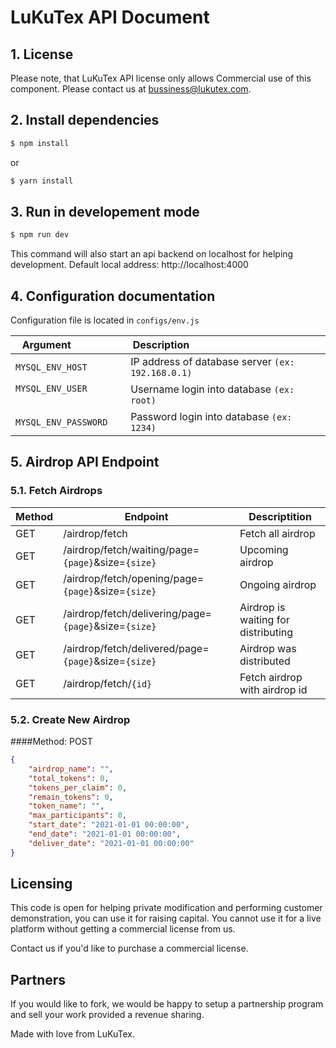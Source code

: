 # LuKuTex API Document


## 1. License

Please note, that LuKuTex API license only allows Commercial use of this component. Please contact us at bussiness@lukutex.com.

## 2. Install dependencies

```bash
$ npm install
```
or

```bash
$ yarn install
```

## 3. Run in developement mode

```bash
$ npm run dev
```
This command will also start an api backend on localhost for helping development.
Default local address: http://localhost:4000

## 4. Configuration documentation

Configuration file is located in  `configs/env.js`


| Argument                 | Description                                                  |
| --------------------- | ------------------------------------------------------------ |
| `MYSQL_ENV_HOST`    | IP address of database server `(ex: 192.168.0.1)` |
| `MYSQL_ENV_USER`                | Username login into database `(ex: root)`  |
| `MYSQL_ENV_PASSWORD`     | Password login into database `(ex: 1234)`

## 5. Airdrop API Endpoint
### 5.1. Fetch Airdrops
| Method  | Endpoint   | Descriptition   |
| ------------ | ------------ | ------------ |
| GET  |  /airdrop/fetch | Fetch all airdrop  | 
| GET  |  /airdrop/fetch/waiting/page=`{page}`&size=`{size}` | Upcoming airdrop  |
| GET  |  /airdrop/fetch/opening/page=`{page}`&size=`{size}` | Ongoing airdrop  |
| GET  |  /airdrop/fetch/delivering/page=`{page}`&size=`{size}` | Airdrop is waiting for distributing  |
| GET  |  /airdrop/fetch/delivered/page=`{page}`&size=`{size}` | Airdrop was distributed  |
| GET  |  /airdrop/fetch/`{id}` |     Fetch airdrop with airdrop id|

### 5.2. Create New Airdrop
####Method: POST
```json
{
	"airdrop_name": "",
	"total_tokens": 0,
	"tokens_per_claim": 0,
	"remain_tokens": 0,
	"token_name": "",
	"max_participants": 0,
	"start_date": "2021-01-01 00:00:00",
	"end_date": "2021-01-01 00:00:00",
	"deliver_date": "2021-01-01 00:00:00"
}
```


## Licensing

This code is open for helping private modification and performing customer demonstration, you can use it for raising capital.
You cannot use it for a live platform without getting a commercial license from us.

Contact us if you'd like to purchase a commercial license.

## Partners

If you would like to fork, we would be happy to setup a partnership program and sell your work provided a revenue sharing.

Made with love from LuKuTex.

